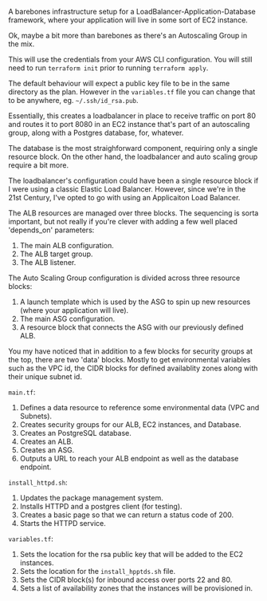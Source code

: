 A barebones infrastructure setup for a LoadBalancer-Application-Database framework, where your application will live in some sort of EC2 instance. 

Ok, maybe a bit more than barebones as there's an Autoscaling Group in the mix.

This will use the credentials from your AWS CLI configuration.
You will still need to run `terraform init` prior to running `terraform apply`.

The default behaviour will expect a public key file to be in the same directory as the plan.
However in the `variables.tf` file you can change that to be anywhere, eg. `~/.ssh/id_rsa.pub`.

Essentially, this creates a loadbalancer in place to receive traffic on port 80 and routes it to port 8080 in an EC2 instance that's part of an autoscaling group, along with a Postgres database, for, whatever. 

The database is the most straighforward component, requiring only a single resource block. On the other hand, the loadbalancer and auto scaling group require a bit more.

The loadbalancer's configuration could have been a single resource block if I were using a classic Elastic Load Balancer. However, since we're in the 21st Century, I've opted to go with using an Applicaiton Load Balancer. 

The ALB resources are managed over three blocks. The sequencing is sorta important, but not really if you're clever with adding a few well placed 'depends_on' parameters:
1. The main ALB configuration.
2. The ALB target group.
3. The ALB listener.

The Auto Scaling Group configuration is divided across three resource blocks:
1. A launch template which is used by the ASG to spin up new resources (where your application will live). 
2. The main ASG configuration.
3. A resource block that connects the ASG with our previously defined ALB. 

You my have noticed that in addition to a few blocks for security groups at the top, there are two 'data' blocks. Mostly to get environmental variables such as the VPC id, the CIDR blocks for defined availablity zones along with their unique subnet id. 


`main.tf`:
1. Defines a data resource to reference some environmental data (VPC and Subnets).
2. Creates security groups for our ALB, EC2 instances, and Database.
3. Creates an PostgreSQL database.
4. Creates an ALB.
5. Creates an ASG.
6. Outputs a URL to reach your ALB endpoint as well as the database endpoint.

`install_httpd.sh`:
1. Updates the package management system. 
2. Installs HTTPD and a postgres client (for testing).
3. Creates a basic page so that we can return a status code of 200.
4. Starts the HTTPD service.

`variables.tf`:
1. Sets the location for the rsa public key that will be added to the EC2 instances.
2. Sets the location for the `install_hpptds.sh` file. 
3. Sets the CIDR block(s) for inbound access over ports 22 and 80.
4. Sets a list of availability zones that the instances will be provisioned in.